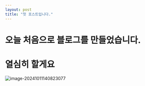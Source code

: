 ```yaml
---
layout: post
title: "첫 포스트입니다."
---
```


# 오늘 처음으로 블로그를 만들었습니다.
# 열심히 할게요

![image-20241011140823077](/Users/imhaecheol/Project/githubpages/Terry-Lim.github.io/images/2024-09-01-first/image-20241011140823077.png)

